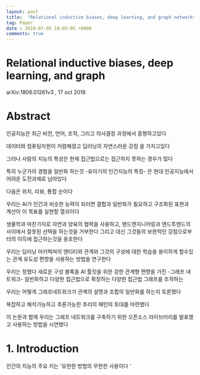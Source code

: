 ```yaml
---
layout: post
title:  "Relational inductive biases, deep learning, and graph networks"
tag: Paper
date : 2019-07-05 10:05:05 +0900
comments: true
---
```


# Relational inductive biases, deep learning, and graph
arXiv:1806.01261v3 , 17 oct 2018

# Abstract
인공지능은 최근 비전, 언어, 조작, 그리고 의사결정 과정에서 흥행하고있다

데이터와 컴퓨팅자원이 저렴해졌고 딥러닝의 자연스러운 강점 을 가지고있다

그러나 사람의 지능의 특성은 현재 접근법으로는 접근하지 못하는 경우가 많다

특히 누군가의 경험을 일반화 하는것
-유아기의 인간지능의 특징-
은 현대 인공지능에서 어려운 도전과제로 남아있다

다음은 위치, 리뷰, 통합 순이다

우리는 AI가 인간과 비슷한 능력이 되러면 결합과 일반화가 필요하고 구조화된 표현과 계산이 이 목표를 실현할 열쇠이다

생물학과 마찬가지로 자연과 양육의 협력을 사용하고, 핸드엔지니어링과 엔드투엔드의 사이에서 잘못된 선택을 하는것을 거부한다
그리고 대신 그것들의 보완적인 강점으로부터의 이득에 접근하는것을 옹호한다

우리는 딥러닝 아키텍쳐의 엔티티와 관계와 그것의 구성에 대한 학습을 용이하게 할수있는 관계 유도성 편향을 사용하는 방법을 연구한다

우리는 정했다 새로운 구성 블록을 AI 툴킷을 위한 강한 관계형 편향을 가진
-그래프 네트워크-
일반화하고 다양한 접근법으로 확장하는 
다양한 접근법 그래프를 조작하는

우리는 어떻게 그래프네트워크가 관계의 설명과 조합의 일반화를 하는지 토론했다

복잡하고 해석가능하고 추론가능한 추리의 패턴의 토대를 마련했다

이 논문과 함께 우리는 그래프 네트워크를 구축하기 위한 오픈소스 라이브러리를 발표했고 사용하는 방법을 시연했다

# 1. Introduction

인간의 지능의 주요 키는 '유한한 방법의 무한한 사용이다 '

